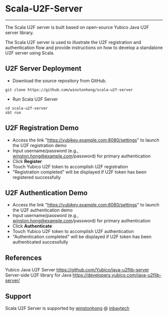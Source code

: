 # Scala-U2F-Server

--------------------

The Scala U2F server is built based on open-source Yubico Java U2F server library. 

The Scala U2F server is used to illustrate the U2F registration and authentication flow and provide instructions on how to develop a standalone U2F server using Scala.

U2F Server Deployment
------------
+ Download the source repository from GitHub.
```
git clone https://github.com/winstonhong/scala-u2f-server
``` 
+ Run Scala U2F Server
```
cd scala-u2f-server
sbt run
```

U2F Registration Demo
------------
+ Access the link "https://yubikey.example.com:8080/settings" to launch the U2F registration demo
+ Input username/password (e.g., winston.hong@example.com/password) for primary authentication
+ Click **Register**
+ Touch Yubico U2F token to accomplish U2F registration
+ "Registration completed" will be displayed if U2F token has been registered successfully

U2F Authentication Demo
------------
+ Access the link "https://yubikey.example.com:8080/settings" to launch the U2F authentication demo
+ Input username/password (e.g., winston.hong@example.com/password) for primary authentication
+ Click **Authenticate**
+ Touch Yubico U2F token to accomplish U2F authentication
+ "Authentication completed" will be displayed if U2F token has been authenticated successfully

References
-------
Yubico Java U2F Server https://github.com/Yubico/java-u2flib-server
Server-side U2F library for Java https://developers.yubico.com/java-u2flib-server/

Support
-------
Scala U2F Server is supported by [winstonhong](https://github.com/winstonhong) @ [inbaytech](https://github.com/inbaytech)

